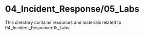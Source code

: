 # 04_Incident_Response/05_Labs
This directory contains resources and materials related to 04_Incident_Response/05_Labs.
